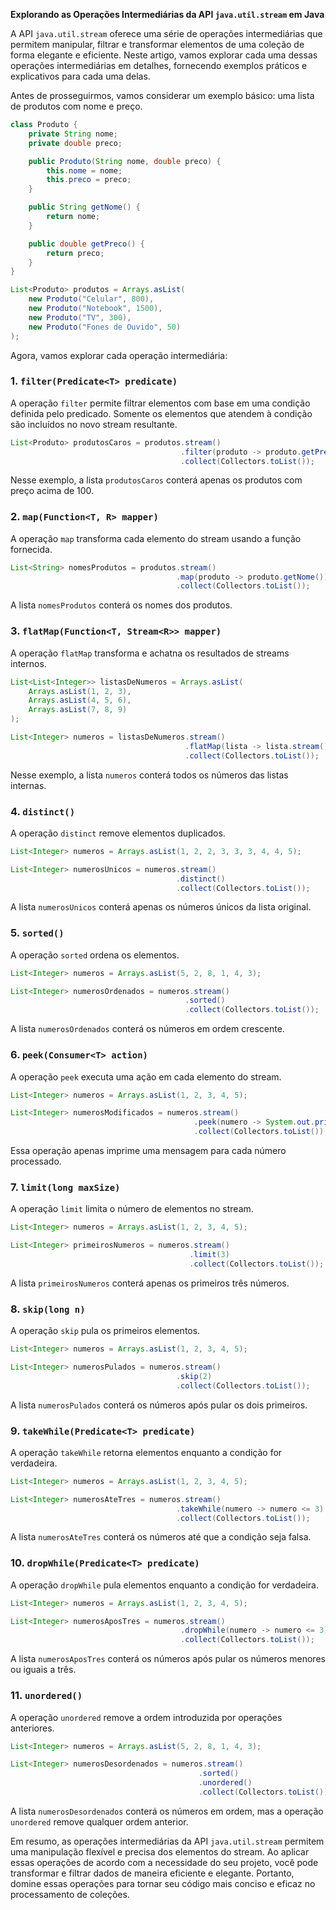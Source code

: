 **Explorando as Operações Intermediárias da API `java.util.stream` em Java**

A API `java.util.stream` oferece uma série de operações intermediárias que permitem manipular, filtrar e transformar elementos de uma coleção de forma elegante e eficiente. Neste artigo, vamos explorar cada uma dessas operações intermediárias em detalhes, fornecendo exemplos práticos e explicativos para cada uma delas.

Antes de prosseguirmos, vamos considerar um exemplo básico: uma lista de produtos com nome e preço.

```java
class Produto {
    private String nome;
    private double preco;

    public Produto(String nome, double preco) {
        this.nome = nome;
        this.preco = preco;
    }

    public String getNome() {
        return nome;
    }

    public double getPreco() {
        return preco;
    }
}

List<Produto> produtos = Arrays.asList(
    new Produto("Celular", 800),
    new Produto("Notebook", 1500),
    new Produto("TV", 300),
    new Produto("Fones de Ouvido", 50)
);
```

Agora, vamos explorar cada operação intermediária:

### 1. `filter(Predicate<T> predicate)`

A operação `filter` permite filtrar elementos com base em uma condição definida pelo predicado. Somente os elementos que atendem à condição são incluídos no novo stream resultante.

```java
List<Produto> produtosCaros = produtos.stream()
                                      .filter(produto -> produto.getPreco() > 100)
                                      .collect(Collectors.toList());
```

Nesse exemplo, a lista `produtosCaros` conterá apenas os produtos com preço acima de 100.

### 2. `map(Function<T, R> mapper)`

A operação `map` transforma cada elemento do stream usando a função fornecida.

```java
List<String> nomesProdutos = produtos.stream()
                                     .map(produto -> produto.getNome())
                                     .collect(Collectors.toList());
```

A lista `nomesProdutos` conterá os nomes dos produtos.

### 3. `flatMap(Function<T, Stream<R>> mapper)`

A operação `flatMap` transforma e achatna os resultados de streams internos.

```java
List<List<Integer>> listasDeNumeros = Arrays.asList(
    Arrays.asList(1, 2, 3),
    Arrays.asList(4, 5, 6),
    Arrays.asList(7, 8, 9)
);

List<Integer> numeros = listasDeNumeros.stream()
                                       .flatMap(lista -> lista.stream())
                                       .collect(Collectors.toList());
```

Nesse exemplo, a lista `numeros` conterá todos os números das listas internas.

### 4. `distinct()`

A operação `distinct` remove elementos duplicados.

```java
List<Integer> numeros = Arrays.asList(1, 2, 2, 3, 3, 3, 4, 4, 5);

List<Integer> numerosUnicos = numeros.stream()
                                     .distinct()
                                     .collect(Collectors.toList());
```

A lista `numerosUnicos` conterá apenas os números únicos da lista original.

### 5. `sorted()`

A operação `sorted` ordena os elementos.

```java
List<Integer> numeros = Arrays.asList(5, 2, 8, 1, 4, 3);

List<Integer> numerosOrdenados = numeros.stream()
                                       .sorted()
                                       .collect(Collectors.toList());
```

A lista `numerosOrdenados` conterá os números em ordem crescente.

### 6. `peek(Consumer<T> action)`

A operação `peek` executa uma ação em cada elemento do stream.

```java
List<Integer> numeros = Arrays.asList(1, 2, 3, 4, 5);

List<Integer> numerosModificados = numeros.stream()
                                         .peek(numero -> System.out.println("Processando: " + numero))
                                         .collect(Collectors.toList());
```

Essa operação apenas imprime uma mensagem para cada número processado.

### 7. `limit(long maxSize)`

A operação `limit` limita o número de elementos no stream.

```java
List<Integer> numeros = Arrays.asList(1, 2, 3, 4, 5);

List<Integer> primeirosNumeros = numeros.stream()
                                        .limit(3)
                                        .collect(Collectors.toList());
```

A lista `primeirosNumeros` conterá apenas os primeiros três números.

### 8. `skip(long n)`

A operação `skip` pula os primeiros elementos.

```java
List<Integer> numeros = Arrays.asList(1, 2, 3, 4, 5);

List<Integer> numerosPulados = numeros.stream()
                                     .skip(2)
                                     .collect(Collectors.toList());
```

A lista `numerosPulados` conterá os números após pular os dois primeiros.

### 9. `takeWhile(Predicate<T> predicate)`

A operação `takeWhile` retorna elementos enquanto a condição for verdadeira.

```java
List<Integer> numeros = Arrays.asList(1, 2, 3, 4, 5);

List<Integer> numerosAteTres = numeros.stream()
                                     .takeWhile(numero -> numero <= 3)
                                     .collect(Collectors.toList());
```

A lista `numerosAteTres` conterá os números até que a condição seja falsa.

### 10. `dropWhile(Predicate<T> predicate)`

A operação `dropWhile` pula elementos enquanto a condição for verdadeira.

```java
List<Integer> numeros = Arrays.asList(1, 2, 3, 4, 5);

List<Integer> numerosAposTres = numeros.stream()
                                      .dropWhile(numero -> numero <= 3)
                                      .collect(Collectors.toList());
```

A lista `numerosAposTres` conterá os números após pular os números menores ou iguais a três.

### 11. `unordered()`

A operação `unordered` remove a ordem introduzida por operações anteriores.

```java
List<Integer> numeros = Arrays.asList(5, 2, 8, 1, 4, 3);

List<Integer> numerosDesordenados = numeros.stream()
                                          .sorted()
                                          .unordered()
                                          .collect(Collectors.toList());
```

A lista `numerosDesordenados` conterá os números em ordem, mas a operação `unordered` remove qualquer ordem anterior.

Em resumo, as operações intermediárias da API `java.util.stream` permitem uma manipulação flexível e precisa dos elementos do stream. Ao aplicar essas operações de acordo com a necessidade do seu projeto, você pode transformar e filtrar dados de maneira eficiente e elegante. Portanto, domine essas operações para tornar seu código mais conciso e eficaz no processamento de coleções.

